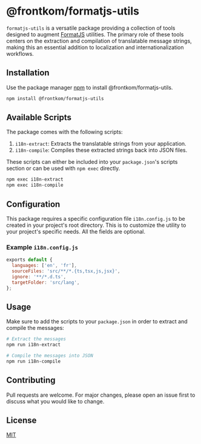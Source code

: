 # @frontkom/formatjs-utils

`formatjs-utils` is a versatile package providing a collection of tools designed to augment [FormatJS](https://formatjs.io/) utilities. The primary role of these tools centers on the extraction and compilation of translatable message strings, making this an essential addition to localization and internationalization workflows.

## Installation

Use the package manager [npm](https://www.npmjs.com/) to install @frontkom/formatjs-utils.

```bash
npm install @frontkom/formatjs-utils
```

## Available Scripts

The package comes with the following scripts:

1. `i18n-extract`: Extracts the translatable strings from your application.
2. `i18n-compile`: Compiles these extracted strings back into JSON files.

These scripts can either be included into your `package.json`'s scripts section or can be used with `npm exec` directly.

```bash
npm exec i18n-extract
npm exec i18n-compile
```

## Configuration

This package requires a specific configuration file `i18n.config.js` to be created in your project's root directory. This is to customize the utility to your project's specific needs. All the fields are optional.

### Example `i18n.config.js`

```js
exports default {
  languages: ['en', 'fr'],
  sourceFiles: 'src/**/*.{ts,tsx,js,jsx}',
  ignore: '**/*.d.ts',
  targetFolder: 'src/lang',
};
```

## Usage

Make sure to add the scripts to your `package.json` in order to extract and compile the messages:

```bash
# Extract the messages
npm run i18n-extract

# Compile the messages into JSON
npm run i18n-compile
```

## Contributing

Pull requests are welcome. For major changes, please open an issue first to discuss what you would like to change.

## License

[MIT](https://choosealicense.com/licenses/mit/)
